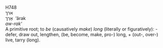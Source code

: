 <body>
  <p>H748<br>  ארך  <br> אָרַך  ‎  ‘ârak  <br><i>aw-rak‘ </i><br>A primitive root; to <i>be</i> (causatively <i>make</i>) <i>long</i> (literally or figuratively): - defer, draw out, lengthen, (be, become, make, pro-) long, + (out-, over-) live, tarry (long).<br></p>
 </body>